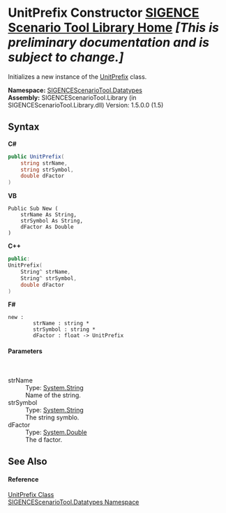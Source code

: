# UnitPrefix Constructor <a href="https://github.com/ObiWanLansi/SIGENCE-Scenario-Tool">SIGENCE Scenario Tool Library Home</a> _**\[This is preliminary documentation and is subject to change.\]**_

Initializes a new instance of the <a href="57857224-c842-1fc5-5e87-5270dfef4990.md">UnitPrefix</a> class.

**Namespace:**&nbsp;<a href="bee2a80e-9e49-8b3b-50de-7fe8e8e97ba8.md">SIGENCEScenarioTool.Datatypes</a><br />**Assembly:**&nbsp;SIGENCEScenarioTool.Library (in SIGENCEScenarioTool.Library.dll) Version: 1.5.0.0 (1.5)

## Syntax

**C#**<br />
``` C#
public UnitPrefix(
	string strName,
	string strSymbol,
	double dFactor
)
```

**VB**<br />
``` VB
Public Sub New ( 
	strName As String,
	strSymbol As String,
	dFactor As Double
)
```

**C++**<br />
``` C++
public:
UnitPrefix(
	String^ strName, 
	String^ strSymbol, 
	double dFactor
)
```

**F#**<br />
``` F#
new : 
        strName : string * 
        strSymbol : string * 
        dFactor : float -> UnitPrefix
```


#### Parameters
&nbsp;<dl><dt>strName</dt><dd>Type: <a href="http://msdn2.microsoft.com/en-us/library/s1wwdcbf" target="_blank">System.String</a><br />Name of the string.</dd><dt>strSymbol</dt><dd>Type: <a href="http://msdn2.microsoft.com/en-us/library/s1wwdcbf" target="_blank">System.String</a><br />The string symblo.</dd><dt>dFactor</dt><dd>Type: <a href="http://msdn2.microsoft.com/en-us/library/643eft0t" target="_blank">System.Double</a><br />The d factor.</dd></dl>

## See Also


#### Reference
<a href="57857224-c842-1fc5-5e87-5270dfef4990.md">UnitPrefix Class</a><br /><a href="bee2a80e-9e49-8b3b-50de-7fe8e8e97ba8.md">SIGENCEScenarioTool.Datatypes Namespace</a><br />